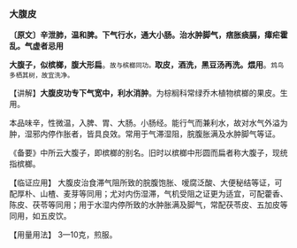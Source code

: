 ### 大腹皮

**〔原文〕辛泄肺，温和脾。下气行水，通大小肠。治水肿脚气，痞胀痰膈，瘴疟霍乱。气虚者忌用**

**大腹子，似槟榔，腹大形扁**。<small>故与槟榔同功。</small>**取皮，酒洗，黑豆汤再洗。煨用**。<small>鸩鸟多栖其树，故宜洗净。</small>

【讲解】**大腹皮功专下气宽中，利水消肿**。为棕榈科常绿乔木植物槟榔的果皮。生用。

本品味辛，性微温，入脾、胃、大肠。小肠经。能行气而兼利水，故对水气外溢为肿，湿邪内停作胀者，皆具良效。常用于气滞湿阻，脘腹胀满及水肿脚气等证。

《备要》中所云大腹子，即槟榔的别名。旧时以槟榔中形圆而扁者称大腹子，现统指槟榔。

【临证应用】 大腹皮治食滞气阻所致的脘腹饱胀、嗳腐泛酸、大便秘结等证，可配厚朴、山楂、麦芽等同用；尤对内伤湿滞，气机受阻之证更为适宜，可配藿香、陈皮、茯苓等同用；用于水湿内停所致的水肿胀满及脚气，常配茯苓皮、五加皮等同用，如五皮饮。

【用量用法】	3—10克，煎服。
